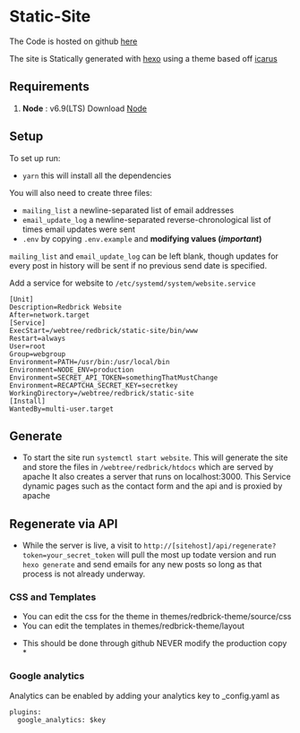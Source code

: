 # Static-Site
The Code is hosted on github [here](https://github.com/redbrick/static-site)

The site is Statically generated with [hexo](https://hexo.io/) using a theme
based off [icarus](https://github.com/redbrick/hexo-theme-icarus)

## Requirements
1. **Node** : v6.9(LTS)  Download [Node](https://nodejs.org/download/)

## Setup
To set up run:
  - `yarn` this will install all the dependencies

You will also need to create three files:
  - `mailing_list` a newline-separated list of email addresses
  - `email_update_log` a newline-separated reverse-chronological list of times email updates were sent
  - `.env` by copying `.env.example` and **modifying values (*important*)**

`mailing_list` and `email_update_log` can be left blank, though updates for every post in history will be sent if no previous send date is specified.

Add a service for website to `/etc/systemd/system/website.service`
```
[Unit]
Description=Redbrick Website
After=network.target
[Service]
ExecStart=/webtree/redbrick/static-site/bin/www
Restart=always
User=root
Group=webgroup
Environment=PATH=/usr/bin:/usr/local/bin
Environment=NODE_ENV=production
Environment=SECRET_API_TOKEN=somethingThatMustChange
Environment=RECAPTCHA_SECRET_KEY=secretkey
WorkingDirectory=/webtree/redbrick/static-site
[Install]
WantedBy=multi-user.target
```

## Generate
- To start the site run `systemctl start website`. This will generate the site and store the files in `/webtree/redbrick/htdocs` which are served by apache
It also creates a server that runs on localhost:3000. This Service dynamic pages such as the contact form and the api and is proxied by apache

## Regenerate via API
- While the server is live, a visit to `http://[sitehost]/api/regenerate?token=your_secret_token` will pull the most up todate version and run `hexo generate` and send emails for any new posts so long as that process is not already underway.

### CSS and Templates
- You can edit the css for the theme in themes/redbrick-theme/source/css
- You can edit the templates in themes/redbrick-theme/layout
* This should be done through github NEVER modify the production copy *

### Google analytics
Analytics can be enabled by adding your analytics key to _config.yaml as
```
plugins:
  google_analytics: $key
```
